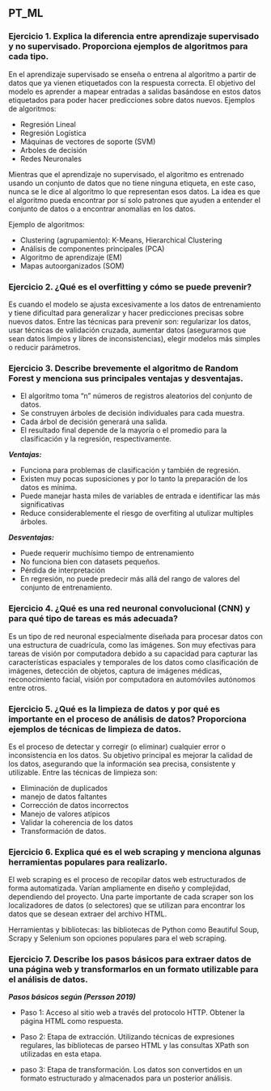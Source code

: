 ## PT_ML

### Ejercicio 1. Explica la diferencia entre aprendizaje supervisado y no supervisado. Proporciona ejemplos de algoritmos para cada tipo.

En el aprendizaje supervisado se enseña o entrena al algoritmo a partir de datos que ya vienen etiquetados con la respuesta correcta. El objetivo del modelo es aprender a mapear entradas a salidas basándose en estos datos etiquetados para poder hacer predicciones sobre datos nuevos. Ejemplos de algoritmos:
- Regresión Lineal
- Regresión Logística
- Máquinas de vectores de soporte (SVM)
- Arboles de decisión 
- Redes Neuronales

Mientras que el aprendizaje no supervisado, el algoritmo es entrenado usando un conjunto de datos que no tiene ninguna etiqueta, en este caso, nunca se le dice al algoritmo lo que representan esos datos. La idea es que el algoritmo pueda encontrar por sí solo patrones que ayuden a entender el conjunto de datos o a encontrar anomalías en los datos.

Ejemplo de algoritmos:
- Clustering (agrupamiento): K-Means, Hierarchical Clustering
- Análisis de componentes principales (PCA)
- Algoritmo de aprendizaje (EM)
- Mapas autoorganizados (SOM)

### Ejercicio 2. ¿Qué es el overfitting y cómo se puede prevenir?

Es cuando el modelo se ajusta excesivamente a los datos de entrenamiento y tiene dificultad para generalizar y hacer predicciones precisas sobre nuevos datos.
Entre las técnicas para prevenir son: regularizar los datos, usar técnicas de validación cruzada, aumentar datos (asegurarnos que sean datos limpios y libres de inconsistencias), elegir modelos más simples o reducir parámetros.


### Ejercicio 3. Describe brevemente el algoritmo de Random Forest y menciona sus principales ventajas y desventajas.
- El algoritmo toma “n” números de registros aleatorios del conjunto de datos.
- Se construyen árboles de decisión individuales para cada muestra.
- Cada árbol de decisión generará una salida.
- El resultado final depende de la mayoría o el promedio para la clasificación y la regresión, respectivamente.

 ***Ventajas:***
- Funciona para problemas de clasificación y también de regresión.
- Existen muy pocas suposiciones y por lo tanto la preparación de los datos es mínima.
- Puede manejar hasta miles de variables de entrada e identificar las más significativas
- Reduce considerablemente el riesgo de overfiting al utulizar multiples árboles.
  
***Desventajas:***
- Puede requerir muchísimo tiempo de entrenamiento
- No funciona bien con datasets pequeños.
- Pérdida de interpretación
- En regresión, no puede predecir más allá del rango de valores del conjunto de entrenamiento.

### Ejercicio 4. ¿Qué es una red neuronal convolucional (CNN) y para qué tipo de tareas es más adecuada?

Es un tipo de red neuronal especialmente diseñada para procesar datos con una estructura de cuadrícula, como las imágenes. Son muy efectivas para tareas de visión por computadora debido a su capacidad para capturar las características espaciales y temporales de los datos como clasificación de imágenes, detección de objetos, captura de imágenes médicas, reconocimiento facial, visión por computadora en automóviles autónomos entre otros.

### Ejercicio 5. ¿Qué es la limpieza de datos y por qué es importante en el proceso de análisis de datos? Proporciona ejemplos de técnicas de limpieza de datos.
Es el proceso de detectar y corregir (o eliminar) cualquier error o inconsistencia en los datos. Su objetivo principal es mejorar la calidad de los datos, asegurando que la información sea precisa, consistente y utilizable.
Entre las técnicas de limpieza son:
- Eliminación de duplicados
- manejo de datos faltantes
- Corrección de datos incorrectos 
- Manejo de valores atípicos
- Validar la coherencia de los datos
- Transformación de datos.

### Ejercicio 6. Explica qué es el web scraping y menciona algunas herramientas populares para realizarlo.
El web scraping es el proceso de recopilar datos web estructurados de forma automatizada. Varían ampliamente en diseño y complejidad, dependiendo del proyecto. Una parte importante de cada scraper son los localizadores de datos (o selectores) que se utilizan para encontrar los datos que se desean extraer del archivo HTML. 

Herramientas y bibliotecas: las bibliotecas de Python como Beautiful Soup, Scrapy y Selenium son opciones populares para el web scraping.
<br>
### Ejercicio 7. Describe los pasos básicos para extraer datos de una página web y transformarlos en un formato utilizable para el análisis de datos.

***Pasos básicos según (Persson 2019)***
- Paso 1: Acceso al sitio web a través del protocolo HTTP. Obtener la página HTML como respuesta.

- Paso 2: Etapa de extracción. Utilizando técnicas de expresiones regulares, las bibliotecas de parseo HTML y las consultas XPath son utilizadas en esta etapa.

- paso 3: Etapa de transformación. Los datos son convertidos en un formato estructurado y almacenados para un posterior análisis.
